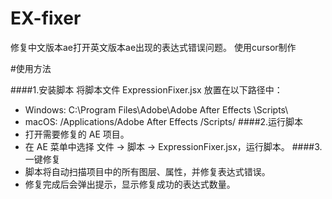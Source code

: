 # EX-fixer
 
 修复中文版本ae打开英文版本ae出现的表达式错误问题。
 使用cursor制作

 #使用方法

####1.安装脚本
将脚本文件 ExpressionFixer.jsx 放置在以下路径中：
- Windows: C:\Program Files\Adobe\Adobe After Effects <Version>\Scripts\
- macOS: /Applications/Adobe After Effects <Version>/Scripts/
####2.运行脚本
- 打开需要修复的 AE 项目。
- 在 AE 菜单中选择 文件 -> 脚本 -> ExpressionFixer.jsx，运行脚本。
####3.一键修复
- 脚本将自动扫描项目中的所有图层、属性，并修复表达式错误。
- 修复完成后会弹出提示，显示修复成功的表达式数量。
